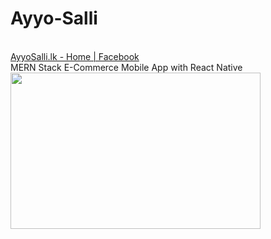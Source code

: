 # Ayyo-Salli
<br/>
<a href="https://www.facebook.com/AyyoSallilk-183854595482978/?view_public_for=183854595482978">AyyoSalli.lk - Home | Facebook</a>
<br/>
MERN Stack E-Commerce Mobile App with React Native
<br/>
<a href="https://www.facebook.com/AyyoSallilk-183854595482978/?view_public_for=183854595482978">
  <img src="https://res.cloudinary.com/db957qd0z/image/upload/v1609882067/logos/121652229_664076494127450_7047805503639689650_o_qzrlhp.jpg" height="250px" width="400px"/>
</a>
<br/>

